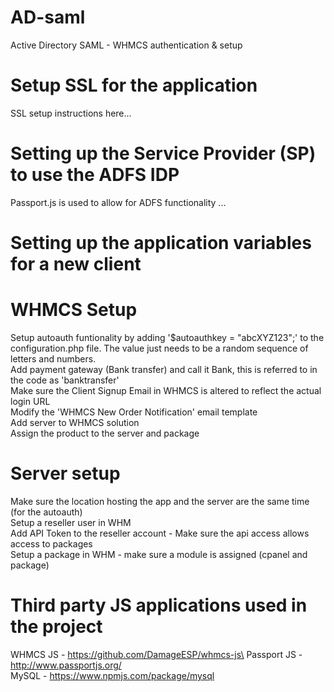 # AD-saml
Active Directory SAML - WHMCS authentication &amp; setup

# Setup SSL for the application

SSL setup instructions here...

# Setting up the Service Provider (SP) to use the ADFS IDP

Passport.js is used to allow for ADFS functionality ...

# Setting up the application variables for a new client



# WHMCS Setup

Setup autoauth funtionality by adding '$autoauthkey = "abcXYZ123";' to the configuration.php file. The value just needs to be a random sequence of letters and numbers.\
Add payment gateway (Bank transfer) and call it Bank, this is referred to in the code as 'banktransfer'\
Make sure the Client Signup Email in WHMCS is altered to reflect the actual login URL\
Modify the 'WHMCS New Order Notification' email template\
Add server to WHMCS solution\
Assign the product to the server and package

# Server setup

Make sure the location hosting the app and the server are the same time (for the autoauth)\
Setup a reseller user in WHM\
Add API Token to the reseller account - Make sure the api access allows access to packages\
Setup a package in WHM - make sure a module is assigned (cpanel and package)

# Third party JS applications used in the project

WHMCS JS - https://github.com/DamageESP/whmcs-js\
Passport JS - http://www.passportjs.org/ \
MySQL - https://www.npmjs.com/package/mysql 